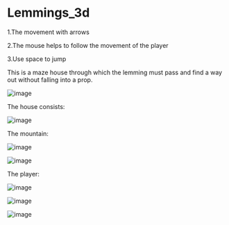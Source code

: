 # Lemmings_3d

1.The movement with arrows

2.The mouse helps to follow the movement of the player

3.Use space to jump


This is a maze house through which the lemming must pass and find a way out without falling into a prop.

![image](https://user-images.githubusercontent.com/30858011/103305558-1a8a3a80-4a14-11eb-877b-625b05d90125.png)

The house consists:

![image](https://user-images.githubusercontent.com/30858011/103305629-4dccc980-4a14-11eb-8185-d910308ba2f7.png)

The mountain:


![image](https://user-images.githubusercontent.com/30858011/103307659-4956df80-4a19-11eb-823b-e65de08ef78d.png)

![image](https://user-images.githubusercontent.com/30858011/103307734-7acfab00-4a19-11eb-88ba-81626546f19c.png)

The player:

![image](https://user-images.githubusercontent.com/30858011/103307784-9f2b8780-4a19-11eb-9cc1-3eee10b7de79.png)

![image](https://user-images.githubusercontent.com/30858011/103307832-c41ffa80-4a19-11eb-8440-362e56c98dd9.png)

![image](https://user-images.githubusercontent.com/30858011/103307923-dc901500-4a19-11eb-8f20-5f1405e4a4f3.png)




